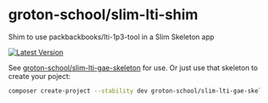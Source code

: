 # groton-school/slim-lti-shim

Shim to use packbackbooks/lti-1p3-tool in a Slim Skeleton app

[![Latest Version](https://img.shields.io/packagist/v/groton-school/slim-lti-shim.svg)](https://packagist.org/packages/groton-school/slim-lti-shim)

See [groton-school/slim-lti-gae-skeleton](https://github.com/groton-school/slim-lti-gae-skeleton) for use. Or just use that skeleton to create your poject:

```sh
composer create-project --stability dev groton-school/slim-lti-gae-skeleton [my-app-name]
```
